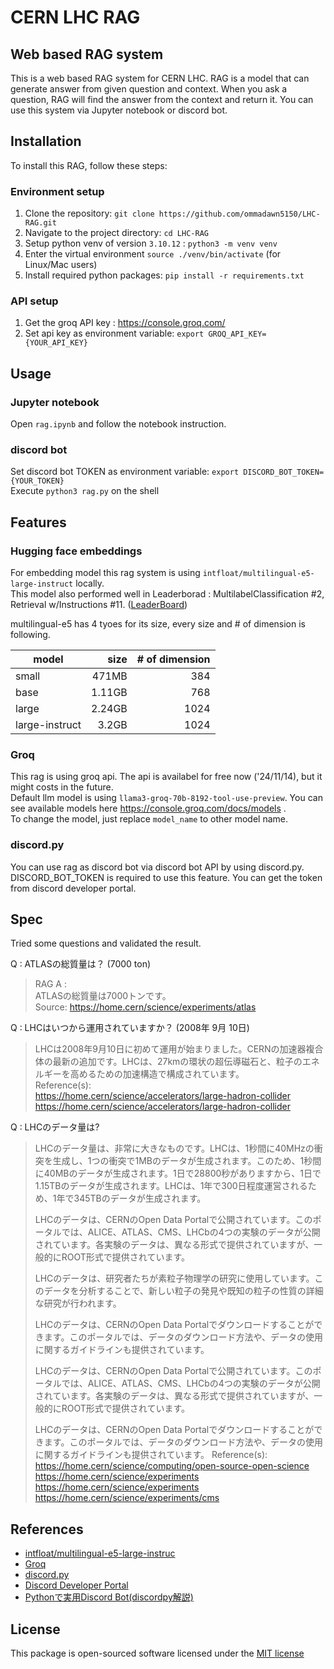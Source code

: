 # CERN LHC RAG

## Web based RAG system

This is a web based RAG system for CERN LHC. RAG is a model that can generate answer from given question and context. 
When you ask a question, RAG will find the answer from the context and return it.
You can use this system via Jupyter notebook or discord bot. 

## Installation

To install this RAG, follow these steps:

### Environment setup

1. Clone the repository: `git clone https://github.com/ommadawn5150/LHC-RAG.git`
2. Navigate to the project directory: `cd LHC-RAG`
3. Setup python venv of version `3.10.12` : `python3 -m venv venv`
4. Enter the virtual environment `source ./venv/bin/activate` (for Linux/Mac users)
5. Install required python packages: `pip install -r requirements.txt`

### API setup

1. Get the groq API key : https://console.groq.com/
2. Set api key as environment variable: `export GROQ_API_KEY={YOUR_API_KEY}`

## Usage

### Jupyter notebook
Open `rag.ipynb` and follow the notebook instruction.  

### discord bot
Set discord bot TOKEN as environment variable: `export DISCORD_BOT_TOKEN={YOUR_TOKEN}`  
Execute `python3 rag.py` on the shell

## Features

### Hugging face embeddings 

For embedding model this rag system is using `intfloat/multilingual-e5-large-instruct` locally.  
This model also performed well in Leaderborad : MultilabelClassification #2, Retrieval w/Instructions #11. ([LeaderBoard](https://huggingface.co/spaces/mteb/leaderboard))

multilingual-e5 has 4 tyoes for its size, every size and # of dimension is following.  

| model	| size | # of dimension |
| ---- | ----: | ----: |
| small | 471MB | 384 |
| base	| 1.11GB | 768 |
| large	| 2.24GB | 1024 |
| large-instruct	| 3.2GB | 1024 |


### Groq 

This rag is using groq api. The api is availabel for free now ('24/11/14), but it might costs in the future.  
Default llm model is using `llama3-groq-70b-8192-tool-use-preview`.
You can see available models here https://console.groq.com/docs/models .  
To change the model, just replace `model_name` to other model name.


### discord.py

You can use rag as discord bot via discord bot API by using discord.py.  
DISCORD_BOT_TOKEN is required to use this feature. You can get the token from discord developer portal.

## Spec

Tried some questions and validated the result.

Q : ATLASの総質量は？ (7000 ton)  
>RAG A :  
>ATLASの総質量は7000トンです。  
>Source: https://home.cern/science/experiments/atlas

Q : LHCはいつから運用されていますか？ (2008年 9月 10日)
>LHCは2008年9月10日に初めて運用が始まりました。CERNの加速器複合体の最新の追加です。LHCは、27kmの環状の超伝導磁石と、粒子のエネルギーを高めるための加速構造で構成されています。  
Reference(s):  
> https://home.cern/science/accelerators/large-hadron-collider
> https://home.cern/science/accelerators/large-hadron-collider

Q : LHCのデータ量は?
>LHCのデータ量は、非常に大きなものです。LHCは、1秒間に40MHzの衝突を生成し、1つの衝突で1MBのデータが生成されます。このため、1秒間に40MBのデータが生成されます。1日で28800秒がありますから、1日で1.15TBのデータが生成されます。LHCは、1年で300日程度運営されるため、1年で345TBのデータが生成されます。
>
>LHCのデータは、CERNのOpen Data Portalで公開されています。このポータルでは、ALICE、ATLAS、CMS、LHCbの4つの実験のデータが公開されています。各実験のデータは、異なる形式で提供されていますが、一般的にROOT形式で提供されています。
>
>LHCのデータは、研究者たちが素粒子物理学の研究に使用しています。このデータを分析することで、新しい粒子の発見や既知の粒子の性質の詳細な研究が行われます。
>
>LHCのデータは、CERNのOpen Data Portalでダウンロードすることができます。このポータルでは、データのダウンロード方法や、データの使用に関するガイドラインも提供されています。
>
>LHCのデータは、CERNのOpen Data Portalで公開されています。このポータルでは、ALICE、ATLAS、CMS、LHCbの4つの実験のデータが公開されています。各実験のデータは、異なる形式で提供されていますが、一般的にROOT形式で提供されています。
>
>LHCのデータは、CERNのOpen Data Portalでダウンロードすることができます。このポータルでは、データのダウンロード方法や、データの使用に関するガイドラインも提供されています。
>Reference(s):
>https://home.cern/science/computing/open-source-open-science
>https://home.cern/science/experiments
>https://home.cern/science/experiments
>https://home.cern/science/experiments/cms


## References

- [intfloat/multilingual-e5-large-instruc](https://huggingface.co/intfloat/multilingual-e5-large-instruct "multilingual-e5-large-instruc")
- [Groq](http://groq.com "Qiita Home")
- [discord.py](https://github.com/Rapptz/discord.py)
- [Discord Developer Portal](https://discordapp.com/developers/applications/)
- [Pythonで実用Discord Bot(discordpy解説)](https://qiita.com/1ntegrale9/items/9d570ef8175cf178468f)


## License

This package is open-sourced software licensed under the [MIT license](https://choosealicense.com/licenses/mit/)
